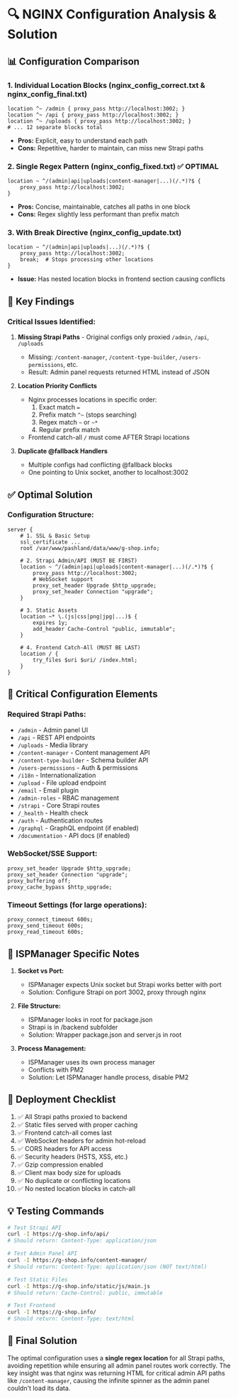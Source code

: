 # 🔍 NGINX Configuration Analysis & Solution

## 📊 Configuration Comparison

### 1. **Individual Location Blocks** (nginx_config_correct.txt & nginx_config_final.txt)
```nginx
location ^~ /admin { proxy_pass http://localhost:3002; }
location ^~ /api { proxy_pass http://localhost:3002; }
location ^~ /uploads { proxy_pass http://localhost:3002; }
# ... 12 separate blocks total
```
- **Pros:** Explicit, easy to understand each path
- **Cons:** Repetitive, harder to maintain, can miss new Strapi paths

### 2. **Single Regex Pattern** (nginx_config_fixed.txt) ✅ OPTIMAL
```nginx
location ~ ^/(admin|api|uploads|content-manager|...)(/.*)?$ {
    proxy_pass http://localhost:3002;
}
```
- **Pros:** Concise, maintainable, catches all paths in one block
- **Cons:** Regex slightly less performant than prefix match

### 3. **With Break Directive** (nginx_config_update.txt)
```nginx
location ~ ^/(admin|api|uploads|...)(/.*)?$ {
    proxy_pass http://localhost:3002;
    break;  # Stops processing other locations
}
```
- **Issue:** Has nested location blocks in frontend section causing conflicts

## 🎯 Key Findings

### Critical Issues Identified:

1. **Missing Strapi Paths** - Original configs only proxied `/admin`, `/api`, `/uploads`
   - Missing: `/content-manager`, `/content-type-builder`, `/users-permissions`, etc.
   - Result: Admin panel requests returned HTML instead of JSON

2. **Location Priority Conflicts**
   - Nginx processes locations in specific order:
     1. Exact match `=`
     2. Prefix match `^~` (stops searching)
     3. Regex match `~` or `~*`
     4. Regular prefix match
   - Frontend catch-all `/` must come AFTER Strapi locations

3. **Duplicate @fallback Handlers**
   - Multiple configs had conflicting @fallback blocks
   - One pointing to Unix socket, another to localhost:3002

## ✅ Optimal Solution

### Configuration Structure:
```nginx
server {
    # 1. SSL & Basic Setup
    ssl_certificate ...
    root /var/www/pashland/data/www/g-shop.info;
    
    # 2. Strapi Admin/API (MUST BE FIRST)
    location ~ ^/(admin|api|uploads|content-manager|...)(/.*)?$ {
        proxy_pass http://localhost:3002;
        # WebSocket support
        proxy_set_header Upgrade $http_upgrade;
        proxy_set_header Connection "upgrade";
    }
    
    # 3. Static Assets
    location ~* \.(js|css|png|jpg|...)$ {
        expires 1y;
        add_header Cache-Control "public, immutable";
    }
    
    # 4. Frontend Catch-All (MUST BE LAST)
    location / {
        try_files $uri $uri/ /index.html;
    }
}
```

## 🔧 Critical Configuration Elements

### Required Strapi Paths:
- `/admin` - Admin panel UI
- `/api` - REST API endpoints
- `/uploads` - Media library
- `/content-manager` - Content management API
- `/content-type-builder` - Schema builder API
- `/users-permissions` - Auth & permissions
- `/i18n` - Internationalization
- `/upload` - File upload endpoint
- `/email` - Email plugin
- `/admin-roles` - RBAC management
- `/strapi` - Core Strapi routes
- `/_health` - Health check
- `/auth` - Authentication routes
- `/graphql` - GraphQL endpoint (if enabled)
- `/documentation` - API docs (if enabled)

### WebSocket/SSE Support:
```nginx
proxy_set_header Upgrade $http_upgrade;
proxy_set_header Connection "upgrade";
proxy_buffering off;
proxy_cache_bypass $http_upgrade;
```

### Timeout Settings (for large operations):
```nginx
proxy_connect_timeout 600s;
proxy_send_timeout 600s;
proxy_read_timeout 600s;
```

## 📝 ISPManager Specific Notes

1. **Socket vs Port:**
   - ISPManager expects Unix socket but Strapi works better with port
   - Solution: Configure Strapi on port 3002, proxy through nginx

2. **File Structure:**
   - ISPManager looks in root for package.json
   - Strapi is in /backend subfolder
   - Solution: Wrapper package.json and server.js in root

3. **Process Management:**
   - ISPManager uses its own process manager
   - Conflicts with PM2
   - Solution: Let ISPManager handle process, disable PM2

## 🚀 Deployment Checklist

1. ✅ All Strapi paths proxied to backend
2. ✅ Static files served with proper caching
3. ✅ Frontend catch-all comes last
4. ✅ WebSocket headers for admin hot-reload
5. ✅ CORS headers for API access
6. ✅ Security headers (HSTS, XSS, etc.)
7. ✅ Gzip compression enabled
8. ✅ Client max body size for uploads
9. ✅ No duplicate or conflicting locations
10. ✅ No nested location blocks in catch-all

## 💡 Testing Commands

```bash
# Test Strapi API
curl -I https://g-shop.info/api/
# Should return: Content-Type: application/json

# Test Admin Panel API
curl -I https://g-shop.info/content-manager/
# Should return: Content-Type: application/json (NOT text/html)

# Test Static Files
curl -I https://g-shop.info/static/js/main.js
# Should return: Cache-Control: public, immutable

# Test Frontend
curl -I https://g-shop.info/
# Should return: Content-Type: text/html
```

## 🎯 Final Solution

The optimal configuration uses a **single regex location** for all Strapi paths, avoiding repetition while ensuring all admin panel routes work correctly. The key insight was that nginx was returning HTML for critical admin API paths like `/content-manager`, causing the infinite spinner as the admin panel couldn't load its data.
